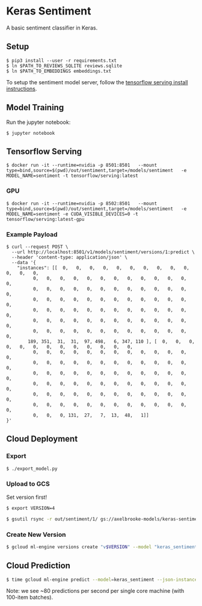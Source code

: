 # Keras Sentiment

A basic sentiment classifier in Keras.

## Setup

```
$ pip3 install --user -r requirements.txt
$ ln $PATH_TO_REVIEWS_SQLITE reviews.sqlite
$ ln $PATH_TO_EMBEDDINGS embeddings.txt
```

To setup the sentiment model server, follow the [tensorflow serving install instructions](https://www.tensorflow.org/serving/setup#installing_modelserver).

## Model Training

Run the jupyter notebook:

```
$ jupyter notebook
```

## Tensorflow Serving

```
$ docker run -it --runtime=nvidia -p 8501:8501   --mount type=bind,source=$(pwd)/out/sentiment,target=/models/sentiment   -e MODEL_NAME=sentiment -t tensorflow/serving:latest 
```

### GPU

```
$ docker run -it --runtime=nvidia -p 8502:8501   --mount type=bind,source=$(pwd)/out/sentiment,target=/models/sentiment   -e MODEL_NAME=sentiment -e CUDA_VISIBLE_DEVICES=0 -t tensorflow/serving:latest-gpu 
```

### Example Payload

```
$ curl --request POST \
  --url http://localhost:8501/v1/models/sentiment/versions/1:predict \
  --header 'content-type: application/json' \
  --data '{
	"instances": [[  0,   0,   0,   0,   0,   0,   0,   0,   0,   0,   0,   0,   0,
          0,   0,   0,   0,   0,   0,   0,   0,   0,   0,   0,   0,   0,
          0,   0,   0,   0,   0,   0,   0,   0,   0,   0,   0,   0,   0,
          0,   0,   0,   0,   0,   0,   0,   0,   0,   0,   0,   0,   0,
          0,   0,   0,   0,   0,   0,   0,   0,   0,   0,   0,   0,   0,
          0,   0,   0,   0,   0,   0,   0,   0,   0,   0,   0,   0,   0,
          0,   0,   0,   0,   0,   0,   0,   0,   0,   0,   0,   0,   0,
        189, 351,  31,  31,  97, 498,   6, 347, 110 ], [  0,   0,   0,   0,   0,   0,   0,   0,   0,   0,   0,   0,   0,
          0,   0,   0,   0,   0,   0,   0,   0,   0,   0,   0,   0,   0,
          0,   0,   0,   0,   0,   0,   0,   0,   0,   0,   0,   0,   0,
          0,   0,   0,   0,   0,   0,   0,   0,   0,   0,   0,   0,   0,
          0,   0,   0,   0,   0,   0,   0,   0,   0,   0,   0,   0,   0,
          0,   0,   0,   0,   0,   0,   0,   0,   0,   0,   0,   0,   0,
          0,   0,   0,   0,   0,   0,   0,   0,   0,   0,   0,   0,   0,
          0,   0,   0, 131,  27,   7,  13,  48,   1]]
}'
```

## Cloud Deployment

### Export

```bash
$ ./export_model.py
```

### Upload to GCS

Set version first!

```bash
$ export VERSION=4
```

```bash
$ gsutil rsync -r out/sentiment/1/ gs://axelbrooke-models/keras-sentiment/$VERSION
```

### Create New Version

```bash
$ gcloud ml-engine versions create "v$VERSION" --model "keras_sentiment" --origin gs://axelbrooke-models/keras-sentiment/$VERSION/ --runtime-version 1.10
```

## Cloud Prediction

```bash
$ time gcloud ml-engine predict --model=keras_sentiment --json-instances=instances_100.json
```

Note: we see ~80 predictions per second per single core machine (with 100-item batches).

